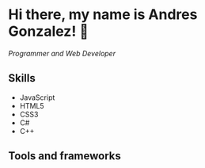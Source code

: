# Hi there, my name is Andres Gonzalez! 👋

_Programmer and Web Developer_

## Skills

* JavaScript
* HTML5
* CSS3
* C#
* C++

## Tools and frameworks

<!--
**AndresG0nzal3z/AndresG0nzal3z** is a ✨ _special_ ✨ repository because its `README.md` (this file) appears on your GitHub profile.

Here are some ideas to get you started:

- 🔭 I’m currently working on ...
- 🌱 I’m currently learning ...
- 👯 I’m looking to collaborate on ...
- 🤔 I’m looking for help with ...
- 💬 Ask me about ...
- 📫 How to reach me: ...
- 😄 Pronouns: ...
- ⚡ Fun fact: ...
-->
